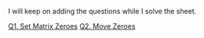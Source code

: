 I will keep on adding the questions while I solve the sheet.



[Q1. Set Matrix Zeroes](https://github.com/S-dev-coder/Arsh_Sheet/blob/main/Array/Q1_set_matrix_zeroes.cpp)
[Q2. Move Zeroes](https://github.com/S-dev-coder/Arsh_Sheet/blob/main/Array/Q2.%20move-Zeroes.cpp)